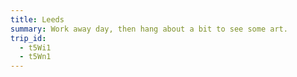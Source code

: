 ```yaml
---
title: Leeds
summary: Work away day, then hang about a bit to see some art.
trip_id:
  - t5Wi1
  - t5Wn1
---
```

